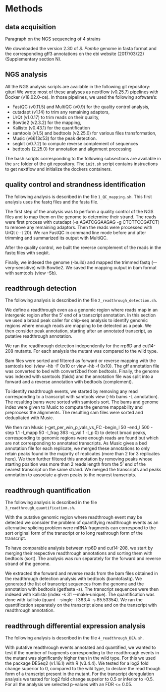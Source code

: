 # Methods

## data acquisition

Paragraph on the NGS sequencing of 4 strains

We downloaded the version 2.30 of *S. Pombe* genome in fasta format and the 
corresponding gff3 annotations on the ebi website (2017/03/22) (Supplementary 
section N).

## NGS analysis

All the NGS analysis scripts are available in the following git repository: giturl
We wrote most of these analyses as nextflow (v0.25.7) pipelines with Docker 
(v18.02.0-ce). In those pipelines, we used the following software’s:

- FastQC (v0.11.5) and MultiQC (v0.9) for the quality control analysis,
- cutadapt (v1.14) to trim any remaining adaptors,
- UrQt (v1.0.17) to trim reads on their quality,
- Bowtie2 (v2.3.2) for the mapping,
- Kallisto (v0.43.1) for the quantification
- samtools (v1.5) and bedtools (v2.25.0) for various files transformation,
- Music (v6613c53) for the peak detection.
- segkit (v0.7.2) to compute reverse complement of sequences
- bedtools (2.25.0) for annotation and alignment processing

The bash scripts corresponding to the following subsections are available in 
the `src` folder of the git repository. The `init.sh` script contains 
instructions to get nextflow and initialize the dockers containers.

## quality control and strandness identification

The following analysis is described in the file `1_QC_mapping.sh`.
This first analysis uses the fastq files and the fasta file.

The first step of the analysis was to perform a quality control of the NGS files and to map them on the genome to determine their strand. The reads were first process with cutadapt (-a AGATCGGAAGAG -g CTCTTCCGATCT) to remove any 
remaining adaptors. Then the reads were processed with UrQt (--t 20). We ran
FastQC in command line mode before and after trimming and summarized its
output with MultiQC.

After the quality control, we built the reverse complement of the reads in 
the fastq files with seqkit.

Finally, we indexed the genome (-build) and mapped the trimmed fastq 
(--very-sensitive) with Bowtie2. We saved the mapping output in bam format with samtools (view -Sb).

## readthrough detection

The following analysis is described in the file `2_readthrough_detection.sh`.

We define a readthrough even as a genomic region where reads map in an intergenic
region after the 5’ end of a transcript annotation. In this section we used a
broad peak caller for chip-seq analysis to identify genomic regions where
enough reads are mapping to be detected as a peak. We then consider peak
annotation, starting after an annotated transcript, as putative readthrough 
annotation.

We ran the readthrough detection independently for the rrp6D and cut14-208
mutants. For each analysis the mutant was compared to the wild type.

Bam files were sorted and filtered as forward or reverse mapping with the
samtools tool (view -hb -F 0x10 or view -hb -f 0x10). The gff annotation file
was converted to bed with convert2bed from bedtools. Finally, the genome was
indexed with samtools (faidx) and the annotation file was split into a
forward and a reverse annotation with bedtools (complement).

To identify readthrough events, we started by removing any read
corresponding to a transcript with samtools view (-hb bams -L annotation). The
resulting bams were sorted with samtools sort. The bams and genome index were
given to Music to compute the genome mappability and preprocess the alignments.
The resulting sam files were sorted and dedupliated with Music.

We then ran Music (-get_per_win_p_vals_vs_FC -begin_l 50 -end_l 500 -step 1.1 
-l_mapp 50 -l_frag 363 -q_val 1 -l_p 0) to detect broad peaks, corresponding to
genomic regions were enough reads are found but which are not corresponding to
annotated transcripts. As Music gives a bed annotation file for each replicate,
we merged these annotations to only retain peaks found in the majority of
replicates (more than 2 for 3 replicates here). We then further filtered this
annotation by removing peaks whose starting position was more than 2 reads
length from the 5’ end of the nearest transcript on the same strand. We merged the transcripts and peaks annotation to associate a given peaks to the
nearest transcripts.

## readthrough quantification

The following analysis is described in the file `3_readthrough_quantification.sh`.

With the putative genomic region where readthrough event may be detected we
consider the problem of quantifying readthrough events as an alternative splicing
problem were mRNA fragments can correspond to the sort original form of the transcript or to long reathrough form of the transcript.

To have comparable analysis between rrp6D and cut14-208, we start by merging their respective readthrough annotations and sorting them with bedtools (sort).
The analysis was run separately for the forward and reverse strand of the genome.

We extracted the forward and reverse reads from the bam files obtained in the
readthrough detection analysis with bedtools (bamtofastq). We generated the
list of transcript sequences from the genome and the annotation with bedtools
(getfasta -s). The transcript sequences were then indexed with kallisto (index
-k 31 --make-unique). The quantification was done with kallisto (quant --single
-l 363.4 -s 85.53354). We ran the quantification separately on the transcript alone and on
the transcript with readthrough annotation.

## readthrough differential expression analysis
 
The following analysis is described in the file `4_readthrough_DEA.sh`.

With putative readthrough events annotated and quantified, we wanted to test if
the number of fragments corresponding to the readthrough events in the mutant was
significantly higher than in the wild type. For this we used the package DESeq2
(v1.16.1) with R (v3.4.4). We tested for a log2 fold change superior to 0,
compared to the wild type, to declare the read though form of a transcript 
present in the mutant. For the transcript deregulation analysis we tested for log2
fold change superior to 0.5 or inferior to -0.5. For all the analysis we selected
p-values with an FDR <= 0.05.





























